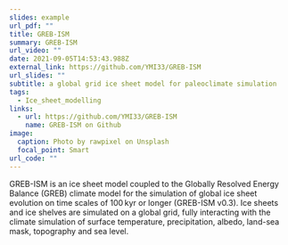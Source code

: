 ```yaml
---
slides: example
url_pdf: ""
title: GREB-ISM
summary: GREB-ISM
url_video: ""
date: 2021-09-05T14:53:43.988Z
external_link: https://github.com/YMI33/GREB-ISM
url_slides: ""
subtitle: a global grid ice sheet model for paleoclimate simulation
tags:
  - Ice_sheet_modelling
links:
  - url: https://github.com/YMI33/GREB-ISM
    name: GREB-ISM on Github
image:
  caption: Photo by rawpixel on Unsplash
  focal_point: Smart
url_code: ""
---
```

GREB-ISM is an ice sheet model coupled to the Globally Resolved Energy Balance (GREB) climate model for the simulation of global ice sheet evolution on time scales of 100 kyr or longer (GREB-ISM v0.3). Ice sheets and ice shelves are simulated on a global grid, fully interacting with the climate simulation of surface temperature, precipitation, albedo, land-sea mask, topography and sea level.